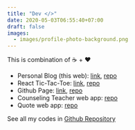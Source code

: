 ```yaml
---
title: "Dev </>"
date: 2020-05-03T06:55:40+07:00
draft: false
images: 
  - images/profile-photo-background.png
---
```

This is combination of ☕ + ❤️

* Personal Blog (this web): [link](/), [repo](https://github.com/budimanfajarf/blog)
* React Tic-Tac-Toe: [link](https://bff-tictactoe.herokuapp.com/), [repo](https://github.com/budimanfajarf/react-tictactoe)
* Github Page: [link](https://budimanfajarf.github.io), [repo](https://github.com/budimanfajarf/budimanfajarf.github.io)
* Counseling Teacher web app: [repo](https://github.com/budimanfajarf/bklaravel) 
* Quote web app: [repo](https://github.com/budimanfajarf/kutipan)

See all my codes in [Github Repository](https://github.com/budimanfajarf)
